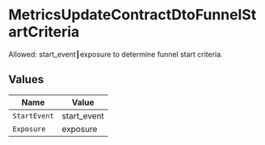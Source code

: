 # MetricsUpdateContractDtoFunnelStartCriteria

Allowed: start_event┃exposure to determine funnel start criteria.


## Values

| Name         | Value        |
| ------------ | ------------ |
| `StartEvent` | start_event  |
| `Exposure`   | exposure     |